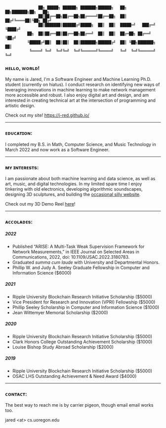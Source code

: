 ```
               ██╗ █████╗ ██████╗ ███████╗██████╗   ██╗  ██╗███████╗██╗   ██╗
               ██║██╔══██╗██╔══██╗██╔════╝██╔══██╗  ██║ ██╔╝╚════██║╚██╗ ██╔╝
               ██║███████║██████╔╝█████╗  ██║  ██║  █████═╝   ███╔═╝ ╚████╔╝ 
          ██╗  ██║██╔══██║██╔══██╗██╔══╝  ██║  ██║  ██╔═██╗ ██╔══╝    ╚██╔╝  
          ╚█████╔╝██║  ██║██║  ██║███████╗██████╔╝  ██║ ╚██╗███████╗   ██║   
           ╚════╝ ╚═╝  ╚═╝╚═╝  ╚═╝╚══════╝╚═════╝   ╚═╝  ╚═╝╚══════╝   ╚═╝   
```
### ʜᴇʟʟᴏ, ᴡᴏʀʟᴅ!
My name is Jared, I'm a Software Engineer and Machine Learning Ph.D. student (currently on hiatus). I conduct research on identifying new ways of leveraging innovations in machine learning to make network management more accessible and robust. I also enjoy digital art and design, and am interested in creating technical art at the intersection of programming and artistic design.

Check out my site! https://j-red.github.io/

------------

### ᴇᴅᴜᴄᴀᴛɪᴏɴ:
I completed my B.S. in Math, Computer Science, and Music Technology in March 2022 and now work as a Software Engineer.

------------

### ᴍʏ ɪɴᴛᴇʀᴇsᴛs:
I am passionate about both machine learning and data science, as well as art, music, and digital technologies. In my limited spare time I enjoy tinkering with old electronics, developing algorithmic soundscapes, designing 3D sculptures, and building the [occasional silly website](https://j-red.github.io/vtt/).

Check out my 3D Demo Reel [here](https://j-red.github.io/demoreel/)!

------------

<!-- ### ᴄᴜʀʀᴇɴᴛʟʏ ᴡᴏʀᴋɪɴɢ ᴏɴ:
* **Aʀɪsᴇ: A Mᴜʟᴛɪ-Tᴀsᴋ Wᴇᴀᴋ Sᴜᴘᴇʀᴠɪsɪᴏɴ Fʀᴀᴍᴇᴡᴏʀᴋ ғᴏʀ Nᴇᴛᴡᴏʀᴋ Mᴇᴀsᴜʀᴇᴍᴇɴᴛs**: a machine learning framework capable of leveraging recent innovations in both multi-task learning and weak supervision. Published in [IEEE JSAC 2022](https://www.comsoc.org/publications/journals/ieee-jsac). 

* **A Cᴏɴᴠᴇʀsᴀᴛɪᴏɴᴀʟ Iɴᴛᴇʟʟɪɢᴇɴᴄᴇ Aᴘᴘʀᴏᴀᴄʜ Tᴏ Nᴇᴛᴡᴏʀᴋ Mᴀɴᴀɢᴇᴍᴇɴᴛ:** developing a natural language interface for penetration testing and network management. This paper will likely be submitted to [ACM CoNext 2022](https://conferences2.sigcomm.org/co-next/2022/).

* **Aʀɪsᴇ++:** leveraging innovations in multi-task machine learning to generate high-level network insight using real-world data. The findings from this project will be submitted for publication in a top networking venue (likely the SIGCOMM 2022 Experience Track).

------------ -->

### ᴀᴄᴄᴏʟᴀᴅᴇs:
##### 2022
* Published “ARISE: A Multi-Task Weak Supervision Framework for Network Measurements,” in IEEE Journal on Selected Areas in Communications, 2022, doi: 10.1109/JSAC.2022.3180783.
* Graduated *summa cum laude* with University and Departmental Honors.
* Phillip W. and Judy A. Seeley Graduate Fellowship in Computer and Information Science ($6000)
##### 2021
* Ripple University Blockchain Research Initiative Scholarship ($5000)
* Vice President for Research and Innovation (VPRI) Fellowship ($5000)
* Phillip Seeley Scholarship in Computer and Information Science ($1000)
* Jean Wittemyer Memorial Scholarship ($2000)
##### 2020
* Ripple University Blockchain Research Initiative Scholarship ($5000)
* Clark Honors College Outstanding Achievement Scholarship ($1000)
* Louise Bishop Study Abroad Scholarship ($2000)
##### 2019
* Ripple University Blockchain Research Initiative Scholarship ($5000)
* OSAC LHS Outstanding Achievement & Need Award ($4000)

------------

### ᴄᴏɴᴛᴀᴄᴛ:

The best way to reach me is by carrier pigeon, though email email works too. 

jared \<at\> cs.uoregon.edu
